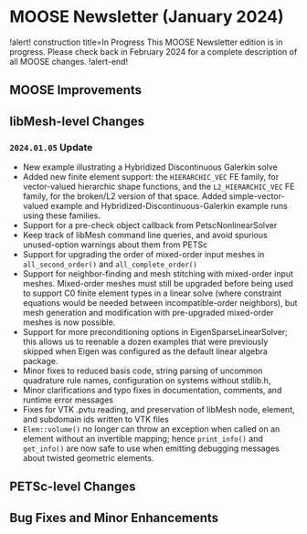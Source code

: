# MOOSE Newsletter (January 2024)

!alert! construction title=In Progress
This MOOSE Newsletter edition is in progress. Please check back in February 2024
for a complete description of all MOOSE changes.
!alert-end!

## MOOSE Improvements

## libMesh-level Changes

### `2024.01.05` Update

- New example illustrating a Hybridized Discontinuous Galerkin solve
- Added new finite element support: the `HIERARCHIC_VEC` FE family,
  for vector-valued hierarchic shape functions, and the
  `L2_HIERARCHIC_VEC` FE family, for the broken/L2 version of that
  space.  Added simple-vector-valued example and
  Hybridized-Discontinuous-Galerkin example runs using these families.
- Support for a pre-check object callback from PetscNonlinearSolver
- Keep track of libMesh command line queries, and avoid spurious
  unused-option warnings about them from PETSc
- Support for upgrading the order of mixed-order input meshes in
  `all_second_order()` and `all_complete_order()`
- Support for neighbor-finding and mesh stitching with mixed-order
  input meshes.  Mixed-order meshes must still be upgraded before
  being used to support C0 finite element types in a linear solve
  (where constraint equations would be needed between
  incompatible-order neighbors), but mesh generation and modification
  with pre-upgraded mixed-order meshes is now possible.
- Support for more preconditioning options in EigenSparseLinearSolver;
  this allows us to reenable a dozen examples that were previously
  skipped when Eigen was configured as the default linear algebra
  package.
- Minor fixes to reduced basis code, string parsing of uncommon
  quadrature rule names, configuration on systems without stdlib.h,
- Minor clarifications and typo fixes in documentation, comments, and
  runtime error messages
- Fixes for VTK .pvtu reading, and preservation of libMesh node, element,
  and subdomain ids written to VTK files
- `Elem::volume()` no longer can throw an exception when called on an
  element without an invertible mapping; hence `print_info()` and
  `get_info()` are now safe to use when emitting debugging messages about
  twisted geometric elements.

## PETSc-level Changes

## Bug Fixes and Minor Enhancements
